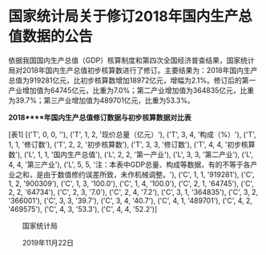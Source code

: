 # 国家统计局关于修订2018年国内生产总值数据的公告

依据我国国内生产总值（GDP）核算制度和第四次全国经济普查结果，国家统计局对2018年国内生产总值初步核算数进行了修订。主要结果为：2018年国内生产总值为919281亿元，比初步核算数增加18972亿元，增幅为2.1%。修订后的第一产业增加值为64745亿元，比重为7.0%；第二产业增加值为364835亿元，比重为39.7%；第三产业增加值为489701亿元，比重为53.3%。

**2018****年国内生产总值修订数据与初步核算数据对比表**

[表1]
[('T', 0, 0, ''), ('T', 1, 2, '现价总量（亿元）'), ('T', 3, 4, '构成（%）'), ('T', 1, 1, '修订数'), ('T', 2, 2, '初步核算数'), ('T', 3, 3, '修订数'), ('T', 4, 4, '初步核算数'), ('L', 1, 1, '国内生产总值'), ('L', 2, 2, '第一产业'), ('L', 3, 3, '第二产业'), ('L', 4, 4, '第三产业'), ('L', 5, 5, '注：本表中GDP总量、构成等数据，有的不等于各产业之和，是由于数值修约误差所致，未作机械调整。'), ('C', 1, 1, '919281'), ('C', 1, 2, '900309'), ('C', 1, 3, '100.0'), ('C', 1, 4, '100.0'), ('C', 2, 1, '64745'), ('C', 2, 2, '64734'), ('C', 2, 3, '7.0'), ('C', 2, 4, '7.2'), ('C', 3, 1, '364835'), ('C', 3, 2, '366001'), ('C', 3, 3, '39.7'), ('C', 3, 4, '40.7'), ('C', 4, 1, '489701'), ('C', 4, 2, '469575'), ('C', 4, 3, '53.3'), ('C', 4, 4, '52.2')]

　　国家统计局   

　　2019年11月22日